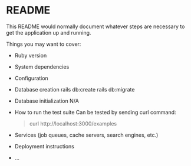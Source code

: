 # README

This README would normally document whatever steps are necessary to get the
application up and running.

Things you may want to cover:

- Ruby version

- System dependencies

- Configuration

- Database creation
  rails db:create
  rails db:migrate

- Database initialization
  N/A

- How to run the test suite
  Can be tested by sending curl command:
  > curl http://localhost:3000/examples
- Services (job queues, cache servers, search engines, etc.)

- Deployment instructions

- ...
